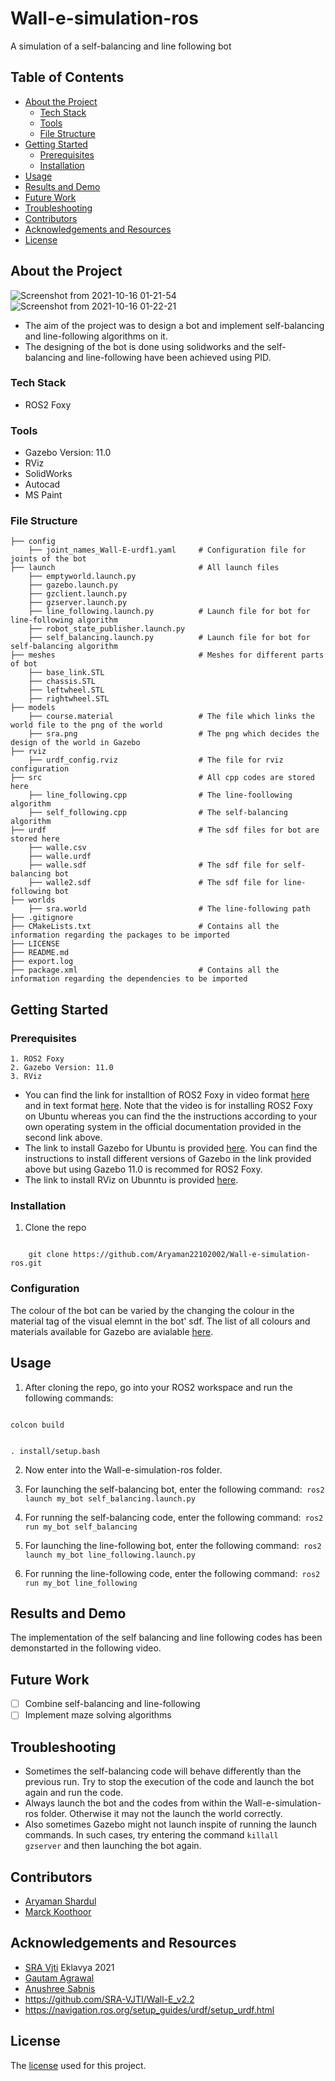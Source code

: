 # Wall-e-simulation-ros
A simulation of a self-balancing and line following bot

## Table of Contents
* [About the Project](#about-the-project)
  * [Tech Stack](#tech-stack)
  * [Tools](#tools)
  * [File Structure](#file-structure)
* [Getting Started](#getting-started)
  * [Prerequisites](#prerequisites)
  * [Installation](#installation)
* [Usage](#usage)
* [Results and Demo](#results-and-demo)
* [Future Work](#future-work)
* [Troubleshooting](#troubleshooting)
* [Contributors](#contributors)
* [Acknowledgements and Resources](#acknowledgements-and-resources)
* [License](#license)

## About the Project

![Screenshot from 2021-10-16 01-21-54](https://user-images.githubusercontent.com/82901720/137546447-a77caa4a-a804-49ad-93dc-8da561bad422.png)
![Screenshot from 2021-10-16 01-22-21](https://user-images.githubusercontent.com/82901720/137546503-a18a2a31-550b-4782-88b2-aed310f0bb4f.png)

* The aim of the project was to design a bot and implement self-balancing and line-following algorithms on it.
* The designing of the bot is done using solidworks and the self-balancing and line-following have been achieved using PID.

### Tech Stack
* ROS2 Foxy

### Tools
* Gazebo Version: 11.0
* RViz
* SolidWorks
* Autocad
* MS Paint

### File Structure
    ├── config                            
        ├── joint_names_Wall-E-urdf1.yaml     # Configuration file for joints of the bot        
    ├── launch                                # All launch files
        ├── emptyworld.launch.py             
        ├── gazebo.launch.py
        ├── gzclient.launch.py
        ├── gzserver.launch.py
        ├── line_following.launch.py          # Launch file for bot for line-following algorithm
        ├── robot_state_publisher.launch.py  
        ├── self_balancing.launch.py          # Launch file for bot for self-balancing algorithm
    ├── meshes                                # Meshes for different parts of bot
        ├── base_link.STL
        ├── chassis.STL
        ├── leftwheel.STL
        ├── rightwheel.STL
    ├── models                              
        ├── course.material                   # The file which links the world file to the png of the world
        ├── sra.png                           # The png which decides the design of the world in Gazebo
    ├── rviz                              
        ├── urdf_config.rviz                  # The file for rviz configuration
    ├── src                                   # All cpp codes are stored here
        ├── line_following.cpp                # The line-foollowing algorithm
        ├── self_following.cpp                # The self-balancing algorithm
    ├── urdf                                  # The sdf files for bot are stored here 
        ├── walle.csv                         
        ├── walle.urdf           
        ├── walle.sdf                         # The sdf file for self-balancing bot 
        ├── walle2.sdf                        # The sdf file for line-following bot
    ├── worlds                                 
        ├── sra.world                         # The line-following path
    ├── .gitignore    
    ├── CMakeLists.txt                        # Contains all the information regarding the packages to be imported
    ├── LICENSE
    ├── README.md
    ├── export.log
    ├── package.xml                           # Contains all the information regarding the dependencies to be imported
    
    
## Getting Started

### Prerequisites

    1. ROS2 Foxy
    2. Gazebo Version: 11.0
    3. RViz 
    
* You can find the link for installtion of ROS2 Foxy in video format [here](https://youtu.be/fxRWY0j3p_U) and in text format [here](https://docs.ros.org/en/foxy/Installation/Ubuntu-Install-Debians.html). Note that the video is for installing ROS2 Foxy on Ubuntu whereas you can find the the instructions according to your 
own operating system in the official documentation provided in the second link above.
* The link to install Gazebo for Ubuntu is provided [here](http://gazebosim.org/tutorials?tut=install_ubuntu). You can find the instructions to install different versions of Gazebo in the link provided above but using Gazebo 11.0 is recommed for ROS2 Foxy.
* The link to install RViz on Ubunntu is provided [here](https://zoomadmin.com/HowToInstall/UbuntuPackage/rviz).

### Installation
1. Clone the repo
<code>
    git clone https://github.com/Aryaman22102002/Wall-e-simulation-ros.git
</code>

### Configuration
The colour of the bot can be varied by the changing the colour in the material tag of the visual elemnt in the bot' sdf. The list of all colours and materials available for Gazebo are avialable [here](http://wiki.ros.org/simulator_gazebo/Tutorials/ListOfMaterials).

## Usage
1. After cloning the repo, go into your ROS2 workspace and run the following commands:<br/>
<code>
colcon build       

. install/setup.bash
</code>  

2. Now enter into the Wall-e-simulation-ros folder.

3. For launching the self-balancing bot, enter the following command:<code>  ros2 launch my_bot self_balancing.launch.py  </code>
 
4. For running the self-balancing code, enter the following command:<code>  ros2 run my_bot self_balancing </code>
 
5. For launching the line-following bot, enter the following command:<code>  ros2 launch my_bot line_following.launch.py </code>
  
6. For running the line-following code, enter the following command:<code> ros2 run my_bot line_following  </code>

## Results and Demo
The implementation of the self balancing and line following codes has been demonstarted in the following video.

## Future Work
- [ ] Combine self-balancing and line-following 
- [ ] Implement maze solving algorithms 

## Troubleshooting 
* Sometimes the self-balancing code will behave differently than the previous run. Try to stop the execution of the code and launch the bot again and run the code.
* Always launch the bot and the codes from within the Wall-e-simulation-ros folder. Otherwise it may not the launch the world correctly.
* Also sometimes Gazebo might not launch inspite of running the launch commands. In such cases, try entering the command <code>killall gzserver</code> and then launching the bot again.

## Contributors
* [Aryaman Shardul](https://github.com/Aryaman22102002)<br/>
* [Marck Koothoor](https://github.com/marck3131)

## Acknowledgements and Resources
* [SRA Vjti](https://www.sravjti.in/) Eklavya 2021<br/>
* [Gautam Agrawal](https://github.com/gautam-dev-maker)<br/>
* [Anushree Sabnis](https://github.com/MOLOCH-dev)
* https://github.com/SRA-VJTI/Wall-E_v2.2
* https://navigation.ros.org/setup_guides/urdf/setup_urdf.html

## License
The [license](https://github.com/Aryaman22102002/Wall-e-simulation-ros/blob/main/LICENSE) used for this project.




  
      
 





 



